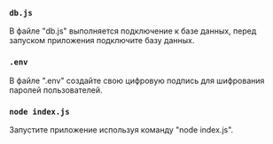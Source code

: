 


### `db.js`
В файле "db.js"  выполняется подключение к базе данных, перед запуском приложения подключите базу данных.

### `.env`

В файле ".env" создайте свою цифровую подпись для шифрования паролей пользователей.

### `node index.js`

Запустите приложение используя команду "node index.js".

